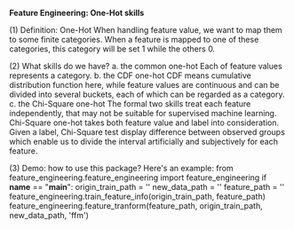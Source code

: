 **Feature Engineering: One-Hot skills**

(1) Definition: One-Hot
    When handling feature value, we want to map them to some finite categories. When a feature is 
    mapped to one of these categories, this category will be set 1 while the others 0. 

(2) What skills do we have?
    a. the common one-hot
       Each of feature values represents a category.
    b. the CDF one-hot
       CDF means cumulative distribution function here, while feature values are continuous and can
       be divided into several buckets, each of which can be regarded as a category.
    c. the Chi-Square one-hot
       The formal two skills treat each feature independently, that may not be suitable for supervised
        machine learning. Chi-Square one-hot takes both feature value and label into consideration. Given
        a label, Chi-Square test display difference between observed groups which enable us to divide the 
        interval artificially and subjectively for each feature.

(3) Demo: how to use this package?
    Here's an example: 
    from feature_engineering.feature_engineering import feature_engineering
    if __name__ == "__main__":
        origin_train_path = ''
        new_data_path = ''
        feature_path = ''
        feature_engineering.train_feature_info(origin_train_path, feature_path)
        feature_engineering.feature_tranform(feature_path, origin_train_path, new_data_path, 'ffm')
